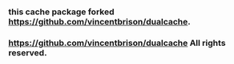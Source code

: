 ### this cache package forked https://github.com/vincentbrison/dualcache.
### https://github.com/vincentbrison/dualcache All rights reserved.
